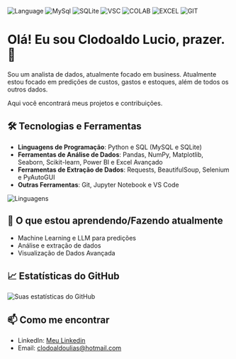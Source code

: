 
![Language](https://img.shields.io/badge/Python-3776AB?style=for-the-badge&logo=python&logoColor=white) ![MySql](https://img.shields.io/badge/MySQL-005C84?style=for-the-badge&logo=mysql&logoColor=white) ![SQLite](https://img.shields.io/badge/SQLite-07405E?style=for-the-badge&logo=sqlite&logoColor=white) ![VSC](https://img.shields.io/badge/Visual_Studio-5C2D91?style=for-the-badge&logo=visual%20studio&logoColor=white) ![COLAB](https://img.shields.io/badge/Colab-F9AB00?style=for-the-badge&logo=googlecolab&color=525252) ![EXCEL](https://img.shields.io/badge/Microsoft_Excel-217346?style=for-the-badge&logo=microsoft-excel&logoColor=white) ![GIT](https://img.shields.io/badge/GIT-E44C30?style=for-the-badge&logo=git&logoColor=white)

# Olá! Eu sou Clodoaldo Lucio, prazer. 👋

Sou um analista de dados, atualmente focado em business. Atualmente estou focado em predições de custos, gastos e estoques, além de todos os outros dados.

Aqui você encontrará meus projetos e contribuições.

## 🛠️ Tecnologias e Ferramentas

- **Linguagens de Programação**: Python e SQL (MySQL e SQLite)
- **Ferramentas de Análise de Dados**: Pandas, NumPy, Matplotlib, Seaborn, Scikit-learn, Power BI e Excel Avançado
- **Ferramentas de Extração de Dados**: Requests, BeautifulSoup, Selenium e PyAutoGUI
- **Outras Ferramentas**: Git, Jupyter Notebook e VS Code

![Linguagens](	https://github-readme-stats.vercel.app/api/top-langs/?username=JuTsgo01&theme=blue-green)

## 🌱 O que estou aprendendo/Fazendo atualmente

- Machine Learning e LLM para predições
- Análise e extração de dados
- Visualização de Dados Avançada

## 📈 Estatísticas do GitHub

![Suas estatísticas do GitHub](https://github-readme-stats.vercel.app/api?username=JuTsgo01&show_icons=true&theme=radical) 
## 📫 Como me encontrar

- LinkedIn: [Meu Linkedin](https://www.linkedin.com/in/clodoaldo-lucio-53a9701b3/)
- Email: clodoaldoulias@hotmail.com
